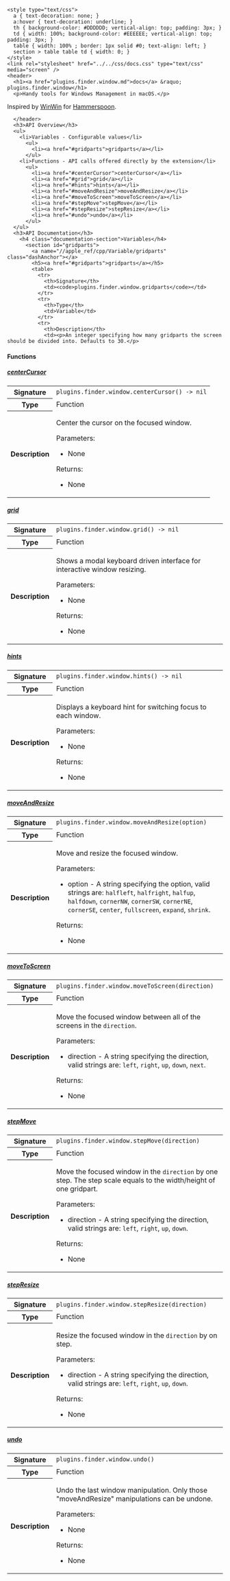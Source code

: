     <style type="text/css">
      a { text-decoration: none; }
      a:hover { text-decoration: underline; }
      th { background-color: #DDDDDD; vertical-align: top; padding: 3px; }
      td { width: 100%; background-color: #EEEEEE; vertical-align: top; padding: 3px; }
      table { width: 100% ; border: 1px solid #0; text-align: left; }
      section > table table td { width: 0; }
    </style>
    <link rel="stylesheet" href="../../css/docs.css" type="text/css" media="screen" />
    <header>
      <h1><a href="plugins.finder.window.md">docs</a> &raquo; plugins.finder.window</h1>
      <p>Handy tools for Windows Management in macOS.</p>
<p>Inspired by <a href="http://www.hammerspoon.org/Spoons/WinWin.html">WinWin</a> for <a href="http://www.hammerspoon.org/">Hammerspoon</a>.</p>

      </header>
      <h3>API Overview</h3>
      <ul>
        <li>Variables - Configurable values</li>
          <ul>
            <li><a href="#gridparts">gridparts</a></li>
          </ul>
        <li>Functions - API calls offered directly by the extension</li>
          <ul>
            <li><a href="#centerCursor">centerCursor</a></li>
            <li><a href="#grid">grid</a></li>
            <li><a href="#hints">hints</a></li>
            <li><a href="#moveAndResize">moveAndResize</a></li>
            <li><a href="#moveToScreen">moveToScreen</a></li>
            <li><a href="#stepMove">stepMove</a></li>
            <li><a href="#stepResize">stepResize</a></li>
            <li><a href="#undo">undo</a></li>
          </ul>
      </ul>
      <h3>API Documentation</h3>
        <h4 class="documentation-section">Variables</h4>
          <section id="gridparts">
            <a name="//apple_ref/cpp/Variable/gridparts" class="dashAnchor"></a>
            <h5><a href="#gridparts">gridparts</a></h5>
            <table>
              <tr>
                <th>Signature</th>
                <td><code>plugins.finder.window.gridparts</code></td>
              </tr>
              <tr>
                <th>Type</th>
                <td>Variable</td>
              </tr>
              <tr>
                <th>Description</th>
                <td><p>An integer specifying how many gridparts the screen should be divided into. Defaults to 30.</p>
</td>
              </tr>
            </table>
          </section>
        <h4 class="documentation-section">Functions</h4>
          <section id="centerCursor">
            <a name="//apple_ref/cpp/Function/centerCursor" class="dashAnchor"></a>
            <h5><a href="#centerCursor">centerCursor</a></h5>
            <table>
              <tr>
                <th>Signature</th>
                <td><code>plugins.finder.window.centerCursor() -&gt; nil</code></td>
              </tr>
              <tr>
                <th>Type</th>
                <td>Function</td>
              </tr>
              <tr>
                <th>Description</th>
                <td><p>Center the cursor on the focused window.</p>
<p>Parameters:</p>
<ul>
<li>None</li>
</ul>
<p>Returns:</p>
<ul>
<li>None</li>
</ul>
</td>
              </tr>
            </table>
          </section>
          <section id="grid">
            <a name="//apple_ref/cpp/Function/grid" class="dashAnchor"></a>
            <h5><a href="#grid">grid</a></h5>
            <table>
              <tr>
                <th>Signature</th>
                <td><code>plugins.finder.window.grid() -&gt; nil</code></td>
              </tr>
              <tr>
                <th>Type</th>
                <td>Function</td>
              </tr>
              <tr>
                <th>Description</th>
                <td><p>Shows a modal keyboard driven interface for interactive window resizing.</p>
<p>Parameters:</p>
<ul>
<li>None</li>
</ul>
<p>Returns:</p>
<ul>
<li>None</li>
</ul>
</td>
              </tr>
            </table>
          </section>
          <section id="hints">
            <a name="//apple_ref/cpp/Function/hints" class="dashAnchor"></a>
            <h5><a href="#hints">hints</a></h5>
            <table>
              <tr>
                <th>Signature</th>
                <td><code>plugins.finder.window.hints() -&gt; nil</code></td>
              </tr>
              <tr>
                <th>Type</th>
                <td>Function</td>
              </tr>
              <tr>
                <th>Description</th>
                <td><p>Displays a keyboard hint for switching focus to each window.</p>
<p>Parameters:</p>
<ul>
<li>None</li>
</ul>
<p>Returns:</p>
<ul>
<li>None</li>
</ul>
</td>
              </tr>
            </table>
          </section>
          <section id="moveAndResize">
            <a name="//apple_ref/cpp/Function/moveAndResize" class="dashAnchor"></a>
            <h5><a href="#moveAndResize">moveAndResize</a></h5>
            <table>
              <tr>
                <th>Signature</th>
                <td><code>plugins.finder.window.moveAndResize(option)</code></td>
              </tr>
              <tr>
                <th>Type</th>
                <td>Function</td>
              </tr>
              <tr>
                <th>Description</th>
                <td><p>Move and resize the focused window.</p>
<p>Parameters:</p>
<ul>
<li>option - A string specifying the option, valid strings are: <code>halfleft</code>, <code>halfright</code>, <code>halfup</code>, <code>halfdown</code>, <code>cornerNW</code>, <code>cornerSW</code>, <code>cornerNE</code>, <code>cornerSE</code>, <code>center</code>, <code>fullscreen</code>, <code>expand</code>, <code>shrink</code>.</li>
</ul>
<p>Returns:</p>
<ul>
<li>None</li>
</ul>
</td>
              </tr>
            </table>
          </section>
          <section id="moveToScreen">
            <a name="//apple_ref/cpp/Function/moveToScreen" class="dashAnchor"></a>
            <h5><a href="#moveToScreen">moveToScreen</a></h5>
            <table>
              <tr>
                <th>Signature</th>
                <td><code>plugins.finder.window.moveToScreen(direction)</code></td>
              </tr>
              <tr>
                <th>Type</th>
                <td>Function</td>
              </tr>
              <tr>
                <th>Description</th>
                <td><p>Move the focused window between all of the screens in the <code>direction</code>.</p>
<p>Parameters:</p>
<ul>
<li>direction - A string specifying the direction, valid strings are: <code>left</code>, <code>right</code>, <code>up</code>, <code>down</code>, <code>next</code>.</li>
</ul>
<p>Returns:</p>
<ul>
<li>None</li>
</ul>
</td>
              </tr>
            </table>
          </section>
          <section id="stepMove">
            <a name="//apple_ref/cpp/Function/stepMove" class="dashAnchor"></a>
            <h5><a href="#stepMove">stepMove</a></h5>
            <table>
              <tr>
                <th>Signature</th>
                <td><code>plugins.finder.window.stepMove(direction)</code></td>
              </tr>
              <tr>
                <th>Type</th>
                <td>Function</td>
              </tr>
              <tr>
                <th>Description</th>
                <td><p>Move the focused window in the <code>direction</code> by one step. The step scale equals to the width/height of one gridpart.</p>
<p>Parameters:</p>
<ul>
<li>direction - A string specifying the direction, valid strings are: <code>left</code>, <code>right</code>, <code>up</code>, <code>down</code>.</li>
</ul>
<p>Returns:</p>
<ul>
<li>None</li>
</ul>
</td>
              </tr>
            </table>
          </section>
          <section id="stepResize">
            <a name="//apple_ref/cpp/Function/stepResize" class="dashAnchor"></a>
            <h5><a href="#stepResize">stepResize</a></h5>
            <table>
              <tr>
                <th>Signature</th>
                <td><code>plugins.finder.window.stepResize(direction)</code></td>
              </tr>
              <tr>
                <th>Type</th>
                <td>Function</td>
              </tr>
              <tr>
                <th>Description</th>
                <td><p>Resize the focused window in the <code>direction</code> by on step.</p>
<p>Parameters:</p>
<ul>
<li>direction - A string specifying the direction, valid strings are: <code>left</code>, <code>right</code>, <code>up</code>, <code>down</code>.</li>
</ul>
<p>Returns:</p>
<ul>
<li>None</li>
</ul>
</td>
              </tr>
            </table>
          </section>
          <section id="undo">
            <a name="//apple_ref/cpp/Function/undo" class="dashAnchor"></a>
            <h5><a href="#undo">undo</a></h5>
            <table>
              <tr>
                <th>Signature</th>
                <td><code>plugins.finder.window.undo()</code></td>
              </tr>
              <tr>
                <th>Type</th>
                <td>Function</td>
              </tr>
              <tr>
                <th>Description</th>
                <td><p>Undo the last window manipulation. Only those "moveAndResize" manipulations can be undone.</p>
<p>Parameters:</p>
<ul>
<li>None</li>
</ul>
<p>Returns:</p>
<ul>
<li>None</li>
</ul>
</td>
              </tr>
            </table>
          </section>
